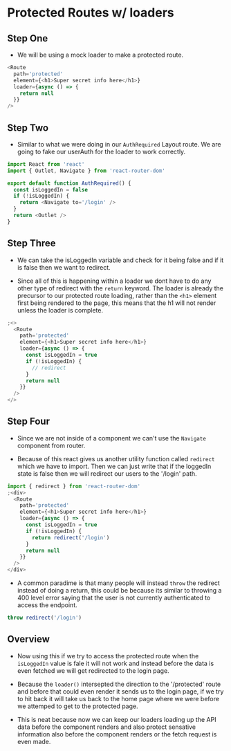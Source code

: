 # Protected Routes w/ loaders

## Step One

- We will be using a mock loader to make a protected route.

```js
<Route
  path='protected'
  element={<h1>Super secret info here</h1>}
  loader={async () => {
    return null
  }}
/>
```

## Step Two

- Similar to what we were doing in our `AuthRequired` Layout route. We are going to fake our userAuth for the loader to work correctly.

```js
import React from 'react'
import { Outlet, Navigate } from 'react-router-dom'

export default function AuthRequired() {
  const isLoggedIn = false
  if (!isLoggedIn) {
    return <Navigate to='/login' />
  }
  return <Outlet />
}
```

## Step Three

- We can take the isLoggedIn variable and check for it being false and if it is false then we want to redirect.

- Since all of this is happening within a loader we dont have to do any other type of redirect with the `return` keyword. The loader is already the precursor to our protected route loading, rather than the `<h1>` element first being rendered to the page, this means that the h1 will not render unless the loader is complete.

```js
;<>
  <Route
    path='protected'
    element={<h1>Super secret info here</h1>}
    loader={async () => {
      const isLoggedIn = true
      if (!isLoggedIn) {
        // redirect
      }
      return null
    }}
  />
</>
```

## Step Four

- Since we are not inside of a component we can't use the `Navigate` component from router.

- Because of this react gives us another utility function called `redirect` which we have to import. Then we can just write that if the loggedIn state is false then we will redirect our users to the '/login' path.

```js
import { redirect } from 'react-router-dom'
;<div>
  <Route
    path='protected'
    element={<h1>Super secret info here</h1>}
    loader={async () => {
      const isLoggedIn = true
      if (!isLoggedIn) {
        return redirect('/login')
      }
      return null
    }}
  />
</div>
```

- A common paradime is that many people will instead `throw` the redirect instead of doing a return, this could be because its similar to throwing a 400 level error saying that the user is not currently authenticated to access the endpoint.

```js
throw redirect('/login')
```

## Overview

- Now using this if we try to access the protected route when the `isLoggedIn` value is fale it will not work and instead before the data is even fetched we will get redirected to the login page.

- Because the `loader()` intersepted the direction to the '/protected' route and before that could even render it sends us to the login page, if we try to hit back it will take us back to the home page where we were before we attemped to get to the protected page.

- This is neat because now we can keep our loaders loading up the API data before the component renders and also protect sensative information also before the component renders or the fetch request is even made.
